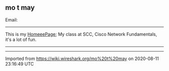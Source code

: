 ## mo t may

Email:

-----

This is my [HomeeePage](/HomeeePage); My class at SCC, Cisco Network Fundamentals, it's a lot of fun.

-----

---

Imported from https://wiki.wireshark.org/mo%20t%20may on 2020-08-11 23:16:49 UTC

